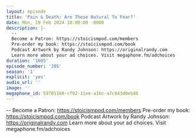 ```yaml
---
layout: episode
title: 'Pain & Death: Are These Natural To Fear?'
date: Mon, 19 Feb 2024 10:00:00 -0000
description: |-
  --
  Become a Patron: https://stoicismpod.com/members
  Pre-order my book: https://stoicismpod.com/book
  Podcast Artwork by Randy Johnson: https://originalrandy.com
  Learn more about your ad choices. Visit megaphone.fm/adchoices
duration: '1605'
episode_number: '205'
season: '1'
explicit: 'yes'
audio_url: ''
image: ''
megaphone_id: 59701168-cf02-11ee-a16c-a7c843d0eb48
---
```


--
Become a Patron: https://stoicismpod.com/members
Pre-order my book: https://stoicismpod.com/book
Podcast Artwork by Randy Johnson: https://originalrandy.com
Learn more about your ad choices. Visit megaphone.fm/adchoices